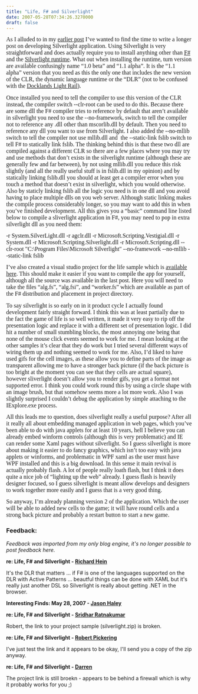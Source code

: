 ```yaml
---
title: "Life, F# and Silverlight"
date: 2007-05-28T07:34:26.3270000
draft: false
---
```


<p class="MsoNormal" style="MARGIN: 0cm 0cm 10pt"><font face="Calibri" size="3">As I alluded to in my <a href="http://strangelights.com/blog/archive/2007/05/25/1584.aspx ">earlier post</a> I’ve wanted to find the time to write a longer post on developing Silverlight application. Using Silverlight is very straightforward and does actually require you to install anything other than <a href="http://research.microsoft.com/fsharp/release.aspx">F#</a> and the <a href="http://silverlight.net/GetStarted/">Silverlight runtime</a>. What out when installing the runtime, turn version are available confusingly name “1.0 beta” and “1.1 alpha”. It is the “1.1 alpha” version that you need as this the only one that includes the new version of the CLR, the dynamic language runtime or the “DLR” (not to be confused with the <a href="http://www.tfl.gov.uk/modalpages/2632.aspx">Docklands Light Rail</a>).</font></p>
<p class="MsoNormal" style="MARGIN: 0cm 0cm 10pt"><font face="Calibri" size="3">Once installed you need to tell the compiler to use this version of the CLR instead, the compiler switch --clr-root can be used to do this. Because there are some dll the F# compiler tries to reference by default that aren’t available in silverlight you need to use the --no-framework, switch to tell the compiler not to reference any .dll other than mscorlib.dll by default. Then you need to reference any dll you want to use from Silverlight. I also added the --no-mllib switch to tell the compiler not use mllib.dll and<span style="mso-spacerun: yes">  </span>the --static-link fslib switch to tell F# to statically link fslib. The thinking behind this is that these two dll are compiled against a different CLR so there are a few places where you may try and use methods that don’t exists in the silverlight runtime (although these are generally few and far between), by not using mllib.dll you reduce this risk slightly (and all the really useful stuff is in fslib.dll in my opinion) and by statically linking fslib.dll you should at least get a compiler error when you touch a method that doesn’t exist in silverlight, which you would otherwise. Also by staticly linking fslib all the logic you need is in one dll and you avoid having to place multiple dlls on you web server. Although static linking makes the compile process considerably longer, so you may want to add this in when you’ve finished development. All this gives you a “basic” command line listed below to compile a sliverlight application in F#, you may need to pop in extra silverlight dll as you need them:</font></p>
<p class="MsoNormal" style="MARGIN: 0cm 0cm 10pt"><font face="Calibri" size="3">-r System.SilverLight.dll -r agclr.dll -r Microsoft.Scripting.Vestigial.dll -r System.dll -r Microsoft.Scripting.Silverlight.dll -r Microsoft.Scripting.dll --clr-root "C:\Program Files\Microsoft Silverlight" --no-framework --no-mllib --static-link fslib</font></p>
<p class="MsoNormal" style="MARGIN: 0cm 0cm 10pt"><font face="Calibri" size="3">I’ve also created a visual studio project for the life sample which is <a href="http://strangelights.com/blog/downloads/silverlife.zip">available here</a>. This should make it easier if you want to compile the app for yourself, although all the source was available in the last post. Here you will need to take the files “alg.fs”, “alg.fsi”, and “worker.fs” which are available as part of the F# distribution and placement in project directory.</font></p>
<p class="MsoNormal" style="MARGIN: 0cm 0cm 10pt"><font face="Calibri" size="3">To say silverlight is so early on in it product cycle I actually found development fairly straight forward. I think this was at least partially due to the fact the game of life is so well written, it made it very easy to rip off the presentation logic and replace it with a different set of presentation logic. I did hit a number of small stumbling blocks, the most annoying one being that none of the mouse click events seemed to work for me. I mean looking at the other samples it’s clear that they do work but I tried several different ways of wiring them up and nothing seemed to work for me. Also, I’d liked to have used gifs for the cell images, as these allow you to define parts of the image as transparent allowing me to have a stronger back picture (if the back picture is too bright at the moment you can see that they cells are actual square), however sliverlight doesn’t allow you to render gifs, you get a format not supported error. I think you could work round this by using a circle shape with an image brush, but that somehow seems more a lot more work. Also I was slightly surprised I couldn’t debug the application by simple attaching to the IExplore.exe process.</font></p>
<p class="MsoNormal" style="MARGIN: 0cm 0cm 10pt"><font face="Calibri" size="3">All this leads me to question, does silverlight really a useful purpose? After all it really all about embedding managed application in web pages, which you’ve been able to do with java applets for at least 10 years, hell I believe you can already embed winform controls (although this is very problematic) and IE can render some Xaml pages without silverlight. So I guess silverlight is more about making it easier to do fancy graphics, which isn’t too easy with java applets or winforms, and problematic in WPF xaml as the user must have WPF installed and this is a big download. In this sense it main revival is actually probably flash. A lot of people really loath flash, but I think it does quite a nice job of “lighting up the web” already. I guess flash is heavily designer focused, so I guess silverlight is meant allow develops and designers to work together more easily and I guess that is a very good thing. </font></p>
<p class="MsoNormal" style="MARGIN: 0cm 0cm 10pt"><font face="Calibri" size="3">So anyway, I’m already planning version 2 of the application. Which the user will be able to added new cells to the game; it will have round cells and a strong back picture and probably a restart button to start a new game.</font></p>

### Feedback:

*Feedback was imported from my only blog engine, it's no longer possible to post feedback here.*

**re: Life, F# and Silverlight - [Richard Hein](http://www.devlinq.com/)**

It's the DLR that matters ... if F# is one of the languages supported on the DLR with Active Patterns ... beautful things can be done with XAML but it's really just another DSL so Silverlight is really about getting .NET in the browser.

**Interesting Finds: May 28, 2007 - [Jason Haley](http://jasonhaley.com/blog/archive/2007/05/28/139395.aspx)**



**re: Life, F# and Silverlight - [Sridhar Ratnakumar](http://nearfar.org/)**

Robert, the link to your project sample (silverlight.zip) is broken.

**re: Life, F# and Silverlight - [Robert Pickering](http://strangelights.com/)**

I've just test the link and it appears to be okay, I'll send you a copy of the zip anyway.

**re: Life, F# and Silverlight - [Darren](http://feb17.org/)**

The project link is still broekn - appears to be behind a firewall which is why it probably works for you ;)

